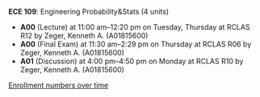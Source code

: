 **ECE 109**: Engineering Probability&Stats (4 units)

- **A00** (Lecture) at 11:00 am–12:20 pm on Tuesday, Thursday at RCLAS R12 by Zeger, Kenneth A. (A01815600)
- **A00** (Final Exam) at 11:30 am–2:29 pm on Thursday at RCLAS R06 by Zeger, Kenneth A. (A01815600)
- **A01** (Discussion) at 4:00 pm–4:50 pm on Monday at RCLAS R10 by Zeger, Kenneth A. (A01815600)

[Enrollment numbers over time](./ECE109.tsv)
